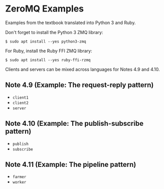 # ZeroMQ Examples

Examples from the textbook translated into Python 3 and Ruby.

Don't forget to install the Python 3 ZMQ library:

    $ sudo apt install --yes python3-zmq

For Ruby, install the Ruby FFI ZMQ library:

    $ sudo apt install --yes ruby-ffi-rzmq

Clients and servers can be mixed across languages for Notes 4.9 and 4.10.

## Note 4.9 (Example: The request-reply pattern)

 * `client1`
 * `client2`
 * `server`

## Note 4.10 (Example: The publish-subscribe pattern)

 * `publish`
 * `subscribe`

## Note 4.11 (Example: The pipeline pattern)

 * `farmer`
 * `worker`

